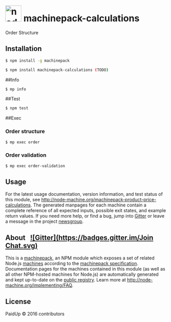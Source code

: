 
<h1>
  <a href="http://node-machine.org" title="Node-Machine public registry"><img alt="node-machine logo" title="Node-Machine Project" src="http://node-machine.org/images/machine-anthropomorph-for-white-bg.png" width="50" /></a>
  machinepack-calculations
</h1>

Order Structure


## Installation &nbsp;

```sh
$ npm install -g machinepack
```

```sh
$ npm install machinepack-calculations (TODO)
```

##Info

```sh
$ mp info
```

##Test

```sh
$ npm test
```

##Exec

### Order structure
```sh
$ mp exec order
```

### Order validation
```sh
$ mp exec order-validation
```

## Usage

For the latest usage documentation, version information, and test status of this module, see <a href="http://node-machine.org/machinepack-product-price-calculations" title="Calculate product price for customers (for node.js)">http://node-machine.org/machinepack-product-price-calculations</a>.  The generated manpages for each machine contain a complete reference of all expected inputs, possible exit states, and example return values.  If you need more help, or find a bug, jump into [Gitter](https://gitter.im/node-machine/general) or leave a message in the project [newsgroup](https://groups.google.com/forum/?hl=en#!forum/node-machine).

## About  &nbsp; [![Gitter](https://badges.gitter.im/Join Chat.svg)](https://gitter.im/node-machine/general?utm_source=badge&utm_medium=badge&utm_campaign=pr-badge&utm_content=badge)

This is a [machinepack](http://node-machine.org/machinepacks), an NPM module which exposes a set of related Node.js [machines](http://node-machine.org/spec/machine) according to the [machinepack specification](http://node-machine.org/spec/machinepack).
Documentation pages for the machines contained in this module (as well as all other NPM-hosted machines for Node.js) are automatically generated and kept up-to-date on the <a href="http://node-machine.org" title="Public machine registry for Node.js">public registry</a>.
Learn more at <a href="http://node-machine.org/implementing/FAQ" title="Machine Project FAQ (for implementors)">http://node-machine.org/implementing/FAQ</a>.

## License

PaidUp &copy; 2016 contributors

